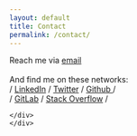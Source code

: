 ```yaml
---
layout: default
title: Contact
permalink: /contact/
---
```

   <div id="contacts">
   <div id="email">
   Reach me via <a href="mailto:pbensugg@gmail.com">email</a>
   </div>
   <br>
   <div id ="contact-methods">
   And find me on these networks:<br>
   / <a href="https://www.linkedin.com/in/philipbsugg">LinkedIn</a> /     
   <a href="https://twitter.com/philip_sugg">Twitter</a> /
    <a href="https://www.github.com/pbsugg">Github </a>  /
    <br>
   / <a href="https://gitlab.com/pbsugg">GitLab</a> /
    <a href="http://stackoverflow.com/users/5273100/pbsugg">Stack Overflow</a> /


    </div>
    </div>
   <object type="image/svg+xml" data="../css/mountainssoftgreenorange.svg">
   <mountains here>
   </object>
